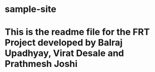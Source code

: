 # sample-site
# This is the readme file for the FRT Project developed by Balraj Upadhyay, Virat Desale and Prathmesh Joshi
